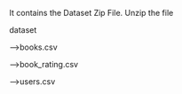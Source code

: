 It contains the Dataset Zip File. Unzip the file

dataset

-->books.csv

-->book_rating.csv

-->users.csv
